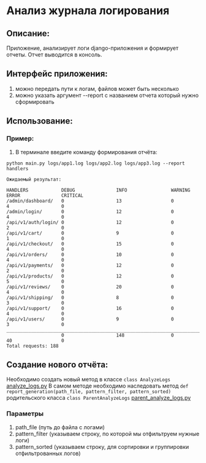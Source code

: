# Анализ журнала логирования

## Описание: 
Приложение, анализирует логи django-приложения и формирует отчеты. 
Отчет выводится в консоль. 

## Интерфейс приложения:
1. можно передать пути к логам, файлов может быть несколько
2. можно указать аргумент --report c названием отчета который нужно сформировать


## Использование:
### Пример:
1. В терминале введите команду формирования отчёта:
```commandline
python main.py logs/app1.log logs/app2.log logs/app3.log --report handlers
```
    Ожидаемый результат:

    HANDLERS            DEBUG               INFO                WARNING             ERROR               CRITICAL            
    /admin/dashboard/   0                   13                  0                   4                   0
    /admin/login/       0                   12                  0                   4                   0
    /api/v1/auth/login/ 0                   12                  0                   2                   0
    /api/v1/cart/       0                   9                   0                   1                   0
    /api/v1/checkout/   0                   15                  0                   4                   0
    /api/v1/orders/     0                   10                  0                   4                   0
    /api/v1/payments/   0                   12                  0                   2                   0
    /api/v1/products/   0                   12                  0                   5                   0
    /api/v1/reviews/    0                   20                  0                   4                   0
    /api/v1/shipping/   0                   8                   0                   3                   0
    /api/v1/support/    0                   16                  0                   4                   0
    /api/v1/users/      0                   9                   0                   3                   0
    ________________________________________________________________________________________________________________________
                        0                   148                 0                   40                  0
    Total requests: 188


## Создание нового отчёта:
Необходимо создать новый метод в классе ``` class AnalyzeLogs ``` [analyze_logs.py](log_analysis%2Fanalyze_logs.py)
В самом методе необходимо наследовать метод ``` def report_generation(path_file, pattern_filter, pattern_sorted) ``` 
родительского класса ``` class ParentAnalyzeLogs ``` [parent_analyze_logs.py](log_analysis%2Fparent_analyze_logs.py)
### Параметры
1. path_file (путь до файла с логами)
2. pattern_filter (указываем строку, по которой мы отфильтруем нужные логи)
3. pattern_sorted (указываем строку, для сортировки и группировки отфильтрованных логов)